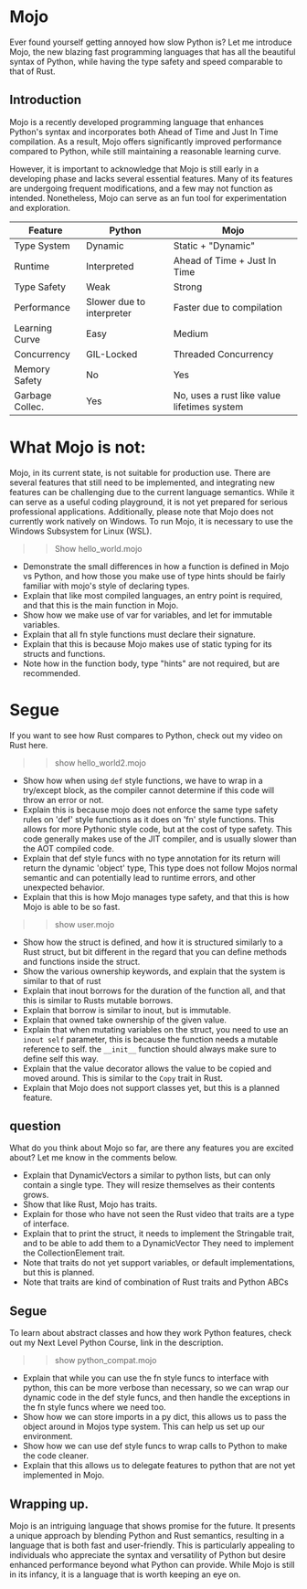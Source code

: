 # Mojo

Ever found yourself getting annoyed how slow Python is? Let me introduce Mojo,
the new blazing fast programming languages that has all the beautiful syntax of Python, while having the type safety and
speed comparable to that of Rust.

## Introduction

Mojo is a recently developed programming language that enhances Python's syntax and incorporates both Ahead of Time and
Just In Time compilation. As a result, Mojo offers significantly improved performance compared to Python, while still
maintaining a reasonable learning curve.

However, it is important to acknowledge that Mojo is still early in a developing phase and lacks several essential features.
Many of its features are undergoing frequent modifications, and a few may not function as intended. Nonetheless, Mojo
can serve as an fun tool for experimentation and exploration.

| Feature         | Python                    | Mojo                                        |
|-----------------|---------------------------|---------------------------------------------|
| Type System     | Dynamic                   | Static + "Dynamic"                          |
| Runtime         | Interpreted               | Ahead of Time + Just In Time                |
| Type Safety     | Weak                      | Strong                                      |
| Performance     | Slower due to interpreter | Faster due to compilation                   |
| Learning Curve  | Easy                      | Medium                                      |
| Concurrency     | GIL-Locked                | Threaded Concurrency                        |
| Memory Safety   | No                        | Yes                                         |
| Garbage Collec. | Yes                       | No, uses a rust like value lifetimes system |

# What Mojo is not:

Mojo, in its current state, is not suitable for production use. There are several features that still need to be
implemented, and integrating new features can be challenging due to the current language semantics. While it can serve
as a useful coding playground, it is not yet prepared for serious professional applications. Additionally, please note
that Mojo does not currently work natively on Windows. To run Mojo, it is necessary to use the Windows Subsystem for
Linux (WSL).

>> Show hello_world.mojo

- Demonstrate the small differences in how a function is defined in Mojo vs Python, and how those you make use of type
  hints should be fairly familiar with mojo's style of declaring types.
- Explain that like most compiled languages, an entry point is required, and that this is the main function in Mojo.
- Show how we make use of var for variables, and let for immutable variables.
- Explain that all fn style functions must declare their signature.
- Explain that this is because Mojo makes use of static typing for its structs and functions.
- Note how in the function body, type "hints" are not required, but are recommended.

# Segue

If you want to see how Rust compares to Python, check out my video on Rust here.

>> show hello_world2.mojo

- Show how when using `def` style functions, we have to wrap in a try/except block, as the compiler cannot determine if
  this code will throw an error or not.
- Explain this is because mojo does not enforce the same type safety rules on 'def' style functions as it does on 'fn'
  style functions.
  This allows for more Pythonic style code, but at the cost of type safety.
  This code generally makes use of the JIT compiler, and is usually slower than the AOT compiled code.
- Explain that def style funcs with no type annotation for its return will return the dynamic 'object' type,
  This type does not follow Mojos normal semantic and can potentially lead to runtime errors, and other unexpected
  behavior.
- Explain that this is how Mojo manages type safety, and that this is how Mojo is able to be so fast.

>> show user.mojo

- Show how the struct is defined, and how it is structured similarly to a Rust struct, but bit different in the
  regard that you can define methods and functions inside the struct.
- Show the various ownership keywords, and explain that the system is similar to that of rust
- Explain that inout borrows for the duration of the function all, and that this is similar to Rusts mutable borrows.
- Explain that borrow is similar to inout, but is immutable. 
- Explain that owned take ownership of the given value.
- Explain that when mutating variables on the struct, you need to use an `inout self` parameter, this is because
  the function needs a mutable reference to self. the `__init__` function should always make sure to define self this
  way.
- Explain that the value decorator allows the value to be copied and moved around. This is similar to the `Copy` trait
  in Rust.
- Explain that Mojo does not support classes yet, but this is a planned feature.

## question
What do you think about Mojo so far, are there any features you are excited about?
Let me know in the comments below.

- Explain that DynamicVectors a similar to python lists, but can only contain a single type. They will resize themselves
  as their contents grows.
- Show that like Rust, Mojo has traits.
- Explain for those who have not seen the Rust video that traits are a type of interface.
- Explain that to print the struct, it needs to implement the Stringable trait, and to be able to add them to a
  DynamicVector
  They need to implement the CollectionElement trait.
- Note that traits do not yet support variables, or default implementations, but this is planned.
- Note that traits are kind of combination of Rust traits and Python ABCs

## Segue

To learn about abstract classes and how they work Python features, check out my Next Level Python Course,
link in the description.

> > show python_compat.mojo

- Explain that while you can use the fn style funcs to interface with python, this can be more verbose than necessary,
  so we can wrap our dynamic code in the def style funcs, and then handle the exceptions in the fn style funcs
  where we need too.
- Show how we can store imports in a py dict, this allows us to pass the object around in Mojos type system.
  This can help us set up our environment.
- Show how we can use def style funcs to wrap calls to Python to make the code cleaner.
- Explain that this allows us to delegate features to python that are not yet implemented in Mojo.

## Wrapping up.

Mojo is an intriguing language that shows promise for the future. It presents a unique approach by blending Python and
Rust semantics, resulting in a language that is both fast and user-friendly. This is particularly appealing to
individuals who appreciate the syntax and versatility of Python but desire enhanced performance beyond what Python can
provide. While Mojo is still in its infancy, it is a language that is worth keeping an eye on.